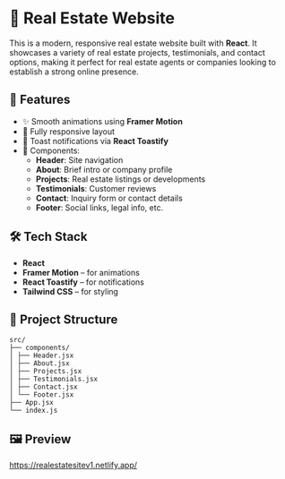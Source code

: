# 🏡 Real Estate Website

This is a modern, responsive real estate website built with **React**. It showcases a variety of real estate projects, testimonials, and contact options, making it perfect for real estate agents or companies looking to establish a strong online presence.

## 🚀 Features

- ✨ Smooth animations using **Framer Motion**
- 📱 Fully responsive layout
- 💬 Toast notifications via **React Toastify**
- 🧭 Components:
  - **Header**: Site navigation
  - **About**: Brief intro or company profile
  - **Projects**: Real estate listings or developments
  - **Testimonials**: Customer reviews
  - **Contact**: Inquiry form or contact details
  - **Footer**: Social links, legal info, etc.

## 🛠️ Tech Stack

- **React**
- **Framer Motion** – for animations
- **React Toastify** – for notifications
- **Tailwind CSS** – for styling

## 📁 Project Structure
```
src/
├── components/
│ ├── Header.jsx
│ ├── About.jsx
│ ├── Projects.jsx
│ ├── Testimonials.jsx
│ ├── Contact.jsx
│ └── Footer.jsx
├── App.jsx
└── index.js
```

## 🖼️ Preview

https://realestatesitev1.netlify.app/
